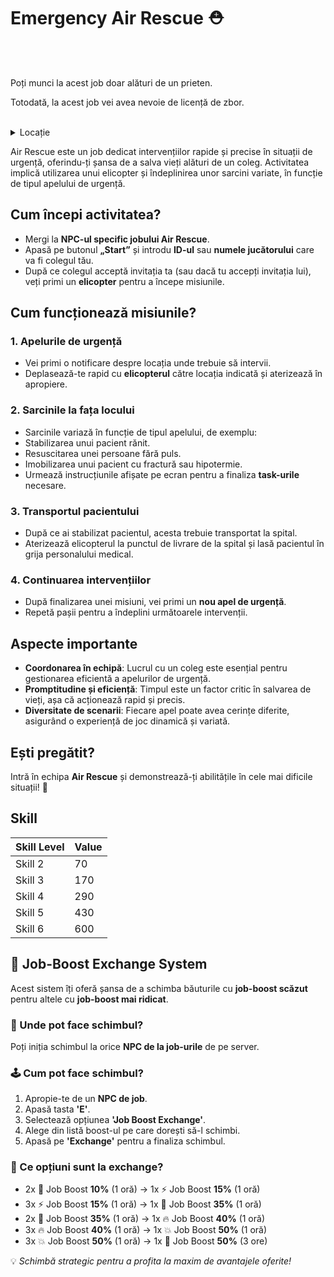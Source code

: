

# Emergency Air Rescue ⛑️
<br><br>

<div class="danger-container">
<p>Poți munci la acest job doar alături de un prieten.</p>
<p>Totodată, la acest job vei avea nevoie de licență de zbor.</p>
</div>
<br>
<details class="details custom-block">
    <summary>Locație</summary>
    <p><img src="https://i.imgur.com/YBFUNiz.jpeg" alt="Locatie EAR"></p>
</details>


Air Rescue este un job dedicat intervențiilor rapide și precise în situații de urgență, oferindu-ți șansa de a salva vieți alături de un coleg. Activitatea implică utilizarea unui elicopter și îndeplinirea unor sarcini variate, în funcție de tipul apelului de urgență.

## **Cum începi activitatea?**

- Mergi la **NPC-ul specific jobului Air Rescue**.
- Apasă pe butonul **„Start”** și introdu **ID-ul** sau **numele jucătorului** care va fi colegul tău.
- După ce colegul acceptă invitația ta (sau dacă tu accepți invitația lui), veți primi un **elicopter** pentru a începe misiunile.

## **Cum funcționează misiunile?**

### **1. Apelurile de urgență**
- Vei primi o notificare despre locația unde trebuie să intervii.
- Deplasează-te rapid cu **elicopterul** către locația indicată și aterizează în apropiere.

### **2. Sarcinile la fața locului**
- Sarcinile variază în funcție de tipul apelului, de exemplu:
- Stabilizarea unui pacient rănit.
- Resuscitarea unei persoane fără puls.
- Imobilizarea unui pacient cu fractură sau hipotermie.
- Urmează instrucțiunile afișate pe ecran pentru a finaliza **task-urile** necesare.

### **3. Transportul pacientului**
- După ce ai stabilizat pacientul, acesta trebuie transportat la spital.
- Aterizează elicopterul la punctul de livrare de la spital și lasă pacientul în grija personalului medical.

### **4. Continuarea intervențiilor**
- După finalizarea unei misiuni, vei primi un **nou apel de urgență**.
- Repetă pașii pentru a îndeplini următoarele intervenții.


## **Aspecte importante**

- **Coordonarea în echipă**: Lucrul cu un coleg este esențial pentru gestionarea eficientă a apelurilor de urgență.
- **Promptitudine și eficiență**: Timpul este un factor critic în salvarea de vieți, așa că acționează rapid și precis.
- **Diversitate de scenarii**: Fiecare apel poate avea cerințe diferite, asigurând o experiență de joc dinamică și variată.


## **Ești pregătit?**

Intră în echipa **Air Rescue** și demonstrează-ți abilitățile în cele mai dificile situații! 🚁

## Skill

| Skill Level | Value |
|-------------|-------|
| Skill 2     | 70    |
| Skill 3     | 170   |
| Skill 4     | 290   |
| Skill 5     | 430   |
| Skill 6     | 600   |

<h2>🔁 Job-Boost Exchange System</h2>

<p>Acest sistem îți oferă șansa de a schimba băuturile cu <strong>job-boost scăzut</strong> pentru altele cu <strong>job-boost mai ridicat</strong>.</p>

<h3>📍 Unde pot face schimbul?</h3>
<p>Poți iniția schimbul la orice <strong>NPC de la job-urile</strong> de pe server.</p>

<h3>🕹️ Cum pot face schimbul?</h3>
<ol>
  <li>Apropie-te de un <strong>NPC de job</strong>.</li>
  <li>Apasă tasta <strong>'E'</strong>.</li>
  <li>Selectează opțiunea <strong>'Job Boost Exchange'</strong>.</li>
  <li>Alege din listă boost-ul pe care dorești să-l schimbi.</li>
  <li>Apasă pe <strong>'Exchange'</strong> pentru a finaliza schimbul.</li>
</ol>

<h3>🔄 Ce opțiuni sunt la exchange?</h3>
<ul>
  <li>2x 🧃 Job Boost <strong>10%</strong> (1 oră) → 1x ⚡ Job Boost <strong>15%</strong> (1 oră)</li>
  <li>3x ⚡ Job Boost <strong>15%</strong> (1 oră) → 1x 🚀 Job Boost <strong>35%</strong> (1 oră)</li>
  <li>2x 🚀 Job Boost <strong>35%</strong> (1 oră) → 1x 🔥 Job Boost <strong>40%</strong> (1 oră)</li>
  <li>3x 🔥 Job Boost <strong>40%</strong> (1 oră) → 1x 💥 Job Boost <strong>50%</strong> (1 oră)</li>
  <li>3x 💥 Job Boost <strong>50%</strong> (1 oră) → 1x 💎 Job Boost <strong>50%</strong> (3 ore)</li>
</ul>

<p>💡 <em>Schimbă strategic pentru a profita la maxim de avantajele oferite!</em></p>
